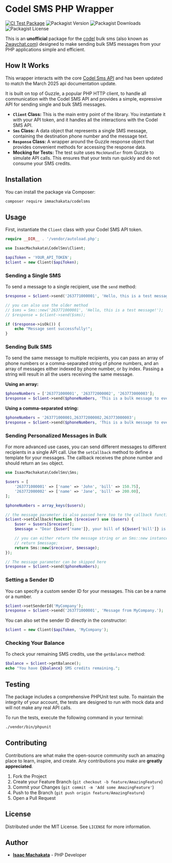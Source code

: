 # Codel SMS PHP Wrapper

[![CI Test Package](https://github.com/im-machakata/codels-sms/actions/workflows/ci-test.yml/badge.svg)](https://github.com/im-machakata/codels-sms/actions/workflows/ci-test.yml) 
![Packagist Version](https://img.shields.io/packagist/v/immachakata/codelsms)
![Packagist Downloads](https://img.shields.io/packagist/dt/immachakata/codelsms)
![Packagist License](https://img.shields.io/packagist/l/immachakata/codelsms)

This is an **unofficial** package for the [codel](https://sms.codel.tech) bulk sms (also known as [2waychat.com](https://2waychat.com)) designed to make sending bulk SMS messages from your PHP applications simple and efficient. 

## How It Works

This wrapper interacts with the core [Codel Sms API](https://2waychat.com) and has been updated to match the March 2025 api documentation update.

It is built on top of Guzzle, a popular PHP HTTP client, to handle all communication with the Codel SMS API and provides a simple, expressive API for sending single and bulk SMS messages.

- **`Client` Class:** This is the main entry point of the library. You instantiate it with your API token, and it handles all the interactions with the Codel SMS API.
- **`Sms` Class:** A data object that represents a single SMS message, containing the destination phone number and the message text.
- **`Response` Class:** A wrapper around the Guzzle response object that provides convenient methods for accessing the response data.
- **Mocking for Tests:** The test suite uses `MockHandler` from Guzzle to simulate API calls. This ensures that your tests run quickly and do not consume your SMS credits.

## Installation

You can install the package via Composer:

```bash
composer require immachakata/codelsms
```

## Usage

First, instantiate the `Client` class with your Codel SMS API token.

```php
require __DIR__ . '/vendor/autoload.php';

use IsaacMachakata\CodelSms\Client;

$apiToken = 'YOUR_API_TOKEN';
$client = new Client($apiToken);
```

### Sending a Single SMS

To send a message to a single recipient, use the `send` method:

```php
$response = $client->send('263771000001', 'Hello, this is a test message!');

// you can also use the older method
// $sms = Sms::new('263771000001', 'Hello, this is a test message!');
// $response = $client->send($sms); 

if ($response->isOk()) {
    echo "Message sent successfully!";
}
```

### Sending Bulk SMS

To send the same message to multiple recipients, you can pass an array of phone numbers or a comma-separated string of phone numbers, and an array of messages either indexed by phone number, or by index. Passing a string will result in all the users receiving the same message.

**Using an array:**
```php
$phoneNumbers = ['263771000001', '263772000002', '263773000003'];
$response = $client->send($phoneNumbers, 'This is a bulk message to everyone.');
```

**Using a comma-separated string:**
```php
$phoneNumbers = '263771000001,263772000002,263773000003';
$response = $client->send($phoneNumbers, 'This is a bulk message to everyone.');
```

### Sending Personalized Messages in Bulk

For more advanced use cases, you can send different messages to different recipients in a single API call. Use the `setCallback` method to define a template for your messages. The callback receives the phone number and should return an `Sms` object.

```php
use IsaacMachakata\CodelSms\Sms;

$users = [
    '263771000001' => ['name' => 'John', 'bill' => 150.75],
    '263772000002' => ['name' => 'Jane', 'bill' => 200.00],
];

$phoneNumbers = array_keys($users);

// the message parameter is also passed here too to the callback function
$client->setCallback(function ($receiver) use ($users) {
    $user = $users[$receiver];
    $message = "Dear {$user['name']}, your bill of ${$user['bill']} is due.";

    // you can either return the message string or an Sms::new instance as demonstrated here.
    // return $message;
    return Sms::new($receiver, $message);
});

// The message parameter can be skipped here
$response = $client->send($phoneNumbers); 
```

### Setting a Sender ID

You can specify a custom sender ID for your messages. This can be a name or a number.

```php
$client->setSenderId('MyCompany');
$response = $client->send('263771000001', 'Message from MyCompany.');
```

You can also set the sender ID directly in the constructor:

```php
$client = new Client($apiToken, 'MyCompany');
```

### Checking Your Balance

To check your remaining SMS credits, use the `getBalance` method:

```php
$balance = $client->getBalance();
echo "You have {$balance} SMS credits remaining.";
```

## Testing

The package includes a comprehensive PHPUnit test suite. To maintain the integrity of your account, the tests are designed to run with mock data and will not make any real API calls.

To run the tests, execute the following command in your terminal:

```bash
./vendor/bin/phpunit
```

## Contributing

Contributions are what make the open-source community such an amazing place to learn, inspire, and create. Any contributions you make are **greatly appreciated**.

1.  Fork the Project
2.  Create your Feature Branch (`git checkout -b feature/AmazingFeature`)
3.  Commit your Changes (`git commit -m 'Add some AmazingFeature'`)
4.  Push to the Branch (`git push origin feature/AmazingFeature`)
5.  Open a Pull Request

## License

Distributed under the MIT License. See `LICENSE` for more information.

## Author

- **[Isaac Machakata](https://github.com/im-machakata)** - PHP Developer